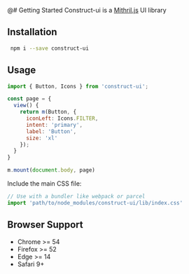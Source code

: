 @# Getting Started
Construct-ui is a [Mithril.js](https://github.com/MithrilJS/mithril.js) UI library

## Installation
```sh
 npm i --save construct-ui
```

## Usage
```javascript
import { Button, Icons } from 'construct-ui';

const page = {
  view() {
    return m(Button, {
      iconLeft: Icons.FILTER,
      intent: 'primary',
      label: 'Button',
      size: 'xl'
    });
  }
}

m.mount(document.body, page)
```

Include the main CSS file:

```javascript
// Use with a bundler like webpack or parcel
import 'path/to/node_modules/construct-ui/lib/index.css'
```

## Browser Support
+ Chrome >= 54
+ Firefox >= 52
+ Edge >= 14
+ Safari 9+
